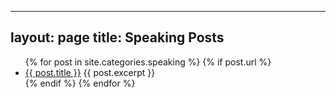 ---
layout: page
title: Speaking Posts
----

<ul>
  {% for post in site.categories.speaking %}
    {% if post.url %}
        <li><a href="{{ post.url }}">{{ post.title }}</a>
         {{ post.excerpt }}
        </li>
    {% endif %}
  {% endfor %}
</ul>

